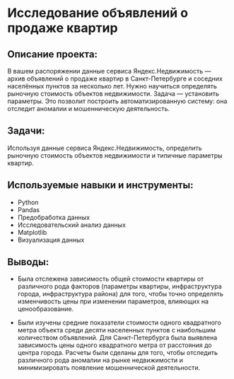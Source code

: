 # Исследование объявлений о продаже квартир

## Описание проекта:

В вашем распоряжении данные сервиса Яндекс.Недвижимость — архив объявлений о продаже квартир в Санкт-Петербурге и соседних населённых пунктов за несколько лет. Нужно научиться определять рыночную стоимость объектов недвижимости. Задача — установить параметры. Это позволит построить автоматизированную систему: она отследит аномалии и мошенническую деятельность. 

## Задачи:

Используя данные сервиса Яндекс.Недвижимость, определить рыночную стоимость объектов недвижимости и типичные параметры квартир.

## Используемые навыки и инструменты:

- Python
- Pandas
- Предобработка данных
- Исследовательский анализ данных
- Matplotlib
- Визуализация данных

## Выводы:

- Была отслежена зависимость общей стоимости квартиры от различного рода факторов (параметры квартиры, инфраструктура города, инфраструктура района) для того, чтобы точно определять изменчивость цены при изменении параметров, влияющих на ценообразование. 

- Были изучены средние показатели стоимости одного квадратного метра объекта среди десяти населенных пунктов с наибольшим количеством объявлений. Для Санкт-Петербурга была выявлена зависимость цены одного квадратного метра от расстояния до центра города. Расчеты были сделаны для того, чтобы отследить различного рода аномалии на рынке недвижимости и минимизировать появление мошеннической деятельности.
